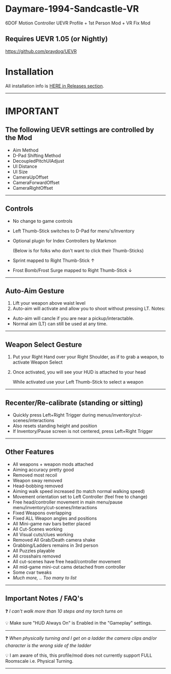 # Daymare-1994-Sandcastle-VR
6DOF Motion Controller UEVR Profile + 1st Person Mod + VR Fix Mod
## Requires UEVR 1.05 (or Nightly)
https://github.com/praydog/UEVR

# Installation

All installation info is <a href="https://github.com/CYB3R-JUNKI3/Daymare-1994-Sandcastle-VR/releases" target="_blank">HERE in Releases section</a>.


---


# IMPORTANT
## The following UEVR settings are controlled by the Mod
- Aim Method
- D-Pad Shifting Method
- DecoupledPitchUIAdjust
- UI Distance
- UI Size
- CameraUpOffset
- CameraForwardOffset
- CameraRightOffset
----



## Controls
- No change to game controls
- Left Thumb-Stick switches to D-Pad for menu's/Inventory
- Optional plugin for Index Controllers by Markmon

    (Below is for folks who don't want to click their Thumb-Sticks) 

- Sprint mapped to Right Thumb-Stick ↑ 
- Frost Bomb/Frost Surge mapped to Right Thumb-Stick ↓
----



## Auto-Aim Gesture
1. Lift your weapon above waist level
2. Auto-aim will activate and allow you to shoot without pressing LT.
Notes:
- Auto-aim will cancle if you are near a pickup/interactable.
- Normal aim (LT) can still be used at any time.
----



## Weapon Select Gesture
1. Put your Right Hand over your Right Shoulder, as if to grab a weapon, to activate Weapon Select
2. Once activated, you will see your HUD is attached to your head

    While activated use your Left Thumb-Stick to select a weapon 
----





## Recenter/Re-calibrate (standing or sitting)
- Quickly press Left+Right Trigger during menus/inventory/cut-scenes/interactions
- Also resets standing height and position
- If Inventory/Pause screen is not centered, press Left+Right Trigger
----


## Other Features
- All weapons + weapon mods attached
- Aiming accuracy pretty good
- Removed most recoil
- Weapon sway removed
- Head-bobbing removed
- Aiming walk speed increased (to match normal walking speed)
- Movement orientation set to Left Controller (feel free to change)
- Free head/controller movement in main menu/pause menu/inventory/cut-scenes/Interactions
- Fixed Weapons overlapping
- Fixed ALL Weapon angles and positions
- All Mini-game nav bars better placed
- All Cut-Scenes working
- All Visual cuts/clues working
- Removed All Grab/Death camera shake
- Grabbing/Ladders remains in 3rd person
- All Puzzles playable
- All crosshairs removed
- All cut-scenes have free head/controller movement
- All mid-game mini-cut cams detached from controller
- Some cvar tweaks
- _Much more, .. Too many to list_
----


## Important Notes / FAQ's
:question: _I can't walk more than 10 steps and my torch turns on_

:bulb: Make sure "HUD Always On" is Enabled in the "Gameplay" settings.

---
:question: _When physically turning and I get on a ladder the camera clips and/or character is the wrong side of the ladder_

:bulb: I am aware of this, this profile/mod does not currently support FULL Roomscale i.e. Physical Turning.

---



